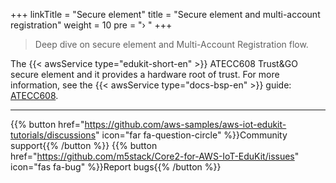 +++
linkTitle = "Secure element"
title = "Secure element and multi-account registration"
weight = 10
pre = "› "
+++


> Deep dive on secure element and Multi-Account Registration flow.


The {{< awsService type="edukit-short-en" >}} ATECC608 Trust&GO secure element and it provides a hardware root of trust. For more information, see the {{< awsService type="docs-bsp-en" >}} guide: [ATECC608](https://edukit.workshop.aws/en/api-reference/atecc608.html).


---
{{% button href="https://github.com/aws-samples/aws-iot-edukit-tutorials/discussions" icon="far fa-question-circle" %}}Community support{{% /button %}} {{% button href="https://github.com/m5stack/Core2-for-AWS-IoT-EduKit/issues" icon="fas fa-bug" %}}Report bugs{{% /button %}}